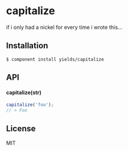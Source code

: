 
# capitalize

  if i only had a nickel for every time i wrote this...

## Installation

    $ component install yields/capitalize

## API

#### capitalize(str)

```javascript
capitalize('foo');
// > Foo
```


## License

  MIT
